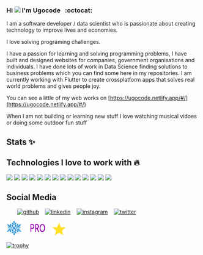 ### Hi  <img src="https://raw.githubusercontent.com/MartinHeinz/MartinHeinz/master/wave.gif" width="10px"> I'm Ugocode &nbsp; :octocat: 

<!--![Header](ugo-banner.png)-->



I am a software developer / data scientist who is passionate about creating technology to improve lives and economies. 

I love solving  programing challenges.

<!--I am from Nigeria 🇳🇬--> 

I have a passion for learning and solving programming problems, I have built and designed websites for companies, government organisations and individuals. I have done lots of work in Data Science finding solutions to business problems which you can find some here in my repositories. I am currently working with Flutter  to create crossplatform apps that solves real world problems and gives people joy. 

You can see a little of my web works on [https://ugocode.netlify.app/#/](https://ugocode.netlify.app/#/)

When I am not building or learning new stuff I love watching musical vidoes or doing some outdoor fun stuff

##            Stats ✨  

<!--[![Ugocode's github stats](https://github-readme-stats.vercel.app/api?username=Ugocode&hide=prs&count_private=true&show_icons=true&theme=dracula&include_all_commits=true)](https://github.com/ugocode/github-readme-stats)-->

<!--[![Top Langs](https://github-readme-stats.vercel.app/api/top-langs/?username=Ugocode&layout=compact)](https://github.com/Ugocode/github-readme-stats)-->


## Technologies I love to work with 🔥

![](https://img.shields.io/badge/OS-Linux-informational?style=plastic&logo=Linux&logoColor=white&color=important) ![](https://img.shields.io/badge/OS-MacOS-informational?style=plastic&logo=apple&logoColor=white&color=purple) ![](https://img.shields.io/badge/Code-Python-informational?style=plastic&logo=Python&logoColor=white&color=yellow) ![](https://img.shields.io/badge/Code-Dart-informational?style=plastic&logo=Dart&logoColor=white&color=9cf) ![](https://img.shields.io/badge/Code-Flutter-informational?style=plastic&logo=Flutter&logoColor=white&color=informational) ![](https://img.shields.io/badge/Editor-Intellij_IDEA-informational?style=plastic&logo=Intellij-Idea&logoColor=white&color=success) ![](https://img.shields.io/badge/Editor-VS_Code-informational?style=plastic&logo=visual-studio-code&logoColor=white&color=blue) ![](https://img.shields.io/badge/Cloud-Firebase-informational?style=plastic&logo=Firebase&logoColor=white&color=orange) ![](https://img.shields.io/badge/FrameWrok-Django-informational?style=plastic&logo=Django&logoColor=white&color=yellow)  ![](https://img.shields.io/badge/Tools-PostgreSQL-informational?style=plastic&logo=PostgreSQL&logoColor=white&color=green)  ![](https://img.shields.io/badge/Notebook-Jupyter_Notebook-informational?style=plastic&logo=Jupyter-notebook&logoColor=white&color=yellow)   ![](https://img.shields.io/badge/Web-HTML5-informational?style=plastic&logo=HTML5&logoColor=white&color=red)   ![](https://img.shields.io/badge/Mobile-Android_Studio-informational?style=plastic&logo=Android-Studio&logoColor=white&color=green)  ![](https://img.shields.io/badge/Mobile-Iphone-informational?style=plastic&logo=apple&logoColor=white&color=red)  



## Social Media

&nbsp;&nbsp;&nbsp;&nbsp;&nbsp;&nbsp; [<img src='https://cdn.jsdelivr.net/npm/simple-icons@3.0.1/icons/github.svg' alt='github' height='40'>](https://github.com/Ugocode)  &nbsp;&nbsp;  [<img src='https://cdn.jsdelivr.net/npm/simple-icons@3.0.1/icons/linkedin.svg' alt='linkedin' height='40'>](https://www.linkedin.com/in/ugochukwu-obioha/)   &nbsp;&nbsp;  [<img src='https://cdn.jsdelivr.net/npm/simple-icons@3.0.1/icons/instagram.svg' alt='instagram' height='40'>](https://www.instagram.com/ugocode/) &nbsp;&nbsp;    [<img src='https://cdn.jsdelivr.net/npm/simple-icons@3.0.1/icons/twitter.svg' alt='twitter' height='40'>](https://twitter.com/ugo_starboi) 



<a href='https://archiveprogram.github.com/'><img src='https://raw.githubusercontent.com/acervenky/animated-github-badges/master/assets/acbadge.gif' width='40' height='40'></a>   <a href='https://github.com/pricing'><img src='https://raw.githubusercontent.com/acervenky/animated-github-badges/master/assets/pro.gif' width='40' height='40'></a>   <a href='https://stars.github.com/'><img src='https://raw.githubusercontent.com/acervenky/animated-github-badges/master/assets/starbadge.gif' width='35' height='35'></a> 



[![trophy](https://github-profile-trophy.vercel.app/?username=Ugocode)](https://github.com/ugocode/github-profile-trophy)



<!--![GitHub metrics](https://metrics.lecoq.io/Ugocode) -->



<!--![GitHub streak stats](https://github-readme-streak-stats.herokuapp.com/?user=Ugocode) --> 














<!--
**Ugocode/Ugocode** is a ✨ _special_ ✨ repository because its `README.md` (this file) appears on your GitHub profile.

Here are some ideas to get you started:

All inbuilt themes :-
dark, radical, merko, gruvbox, tokyonight, onedark, cobalt, synthwave, highcontrast, dracula

[![Top Langs](https://github-readme-stats.vercel.app/api/top-langs/?username=anuraghazra)](https://github.com/anuraghazra/github-readme-stats)


to arrange repo card:

<a href="https://github.com/anuraghazra/github-readme-stats">
  <img align="center" src="https://github-readme-stats.vercel.app/api/pin/?username=anuraghazra&repo=github-readme-stats" />
</a>
<a href="https://github.com/anuraghazra/convoychat">
  <img align="center" src="https://github-readme-stats.vercel.app/api/pin/?username=anuraghazra&repo=convoychat" />
</a>

//
![](https://img.shields.io/badge/<WORD_ON_LEFT>-<WORD_ON_RIGHT>-informational?style=flat&logo=data:image/svg%2bxml;base64,<BASE64_DATA>)


(![github](/images/icon.png))



- 🔭 I’m currently working on ...
- 🌱 I’m currently learning ...
- 👯 I’m looking to collaborate on ...
- 🤔 I’m looking for help with ...
- 💬 Ask me about ...
- 📫 How to reach me: ...
- 😄 Pronouns: ...
- ⚡ Fun fact: ...
-->
